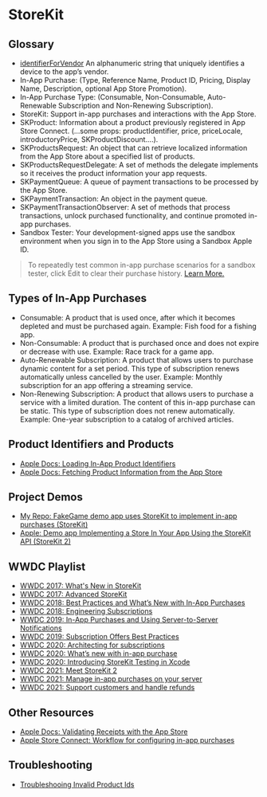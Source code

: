 # StoreKit

## Glossary 

* [identifierForVendor](https://developer.apple.com/documentation/uikit/uidevice/1620059-identifierforvendor) An alphanumeric string that uniquely identifies a device to the app’s vendor.
* In-App Purchase: (Type, Reference Name, Product ID, Pricing, Display Name, Description, optional App Store Promotion).
* In-App Purchase Type: (Consumable, Non-Consumable, Auto-Renewable Subscription and Non-Renewing Subscription).
* StoreKit: Support in-app purchases and interactions with the App Store.
* SKProduct: Information about a product previously registered in App Store Connect. (...some props: productIdentifier, price, priceLocale, introductoryPrice, SKProductDiscount....).
* SKProductsRequest: An object that can retrieve localized information from the App Store about a specified list of products.
* SKProductsRequestDelegate: A set of methods the delegate implements so it receives the product information your app requests.
* SKPaymentQueue: A queue of payment transactions to be processed by the App Store.
* SKPaymentTransaction: An object in the payment queue.
* SKPaymentTransactionObserver: A set of methods that process transactions, unlock purchased functionality, and continue promoted in-app purchases.
* Sandbox Tester: Your development-signed apps use the sandbox environment when you sign in to the App Store using a Sandbox Apple ID. 

> To repeatedly test common in-app purchase scenarios for a sandbox tester, click Edit to clear their purchase history. [Learn More.](https://developer.apple.com/documentation/storekit/in-app_purchase/testing_in-app_purchases_with_sandbox)

## Types of In-App Purchases

* Consumable: A product that is used once, after which it becomes depleted and must be purchased again. Example: Fish food for a fishing app.
* Non-Consumable: A product that is purchased once and does not expire or decrease with use. Example: Race track for a game app.
* Auto-Renewable Subscription: A product that allows users to purchase dynamic content for a set period. This type of subscription renews automatically unless cancelled by the user. Example: Monthly subscription for an app offering a streaming service.
* Non-Renewing Subscription: A product that allows users to purchase a service with a limited duration. The content of this in-app purchase can be static. This type of subscription does not renew automatically. Example: One-year subscription to a catalog of archived articles.

## Product Identifiers and Products

* [Apple Docs: Loading In-App Product Identifiers](https://developer.apple.com/documentation/storekit/original_api_for_in-app_purchase/loading_in-app_product_identifiers)
* [Apple Docs: Fetching Product Information from the App Store](https://developer.apple.com/documentation/storekit/original_api_for_in-app_purchase/fetching_product_information_from_the_app_store)

## Project Demos 

* [My Repo: FakeGame demo app uses StoreKit to implement in-app purchases (StoreKit)](https://github.com/alexpaul/In-App-Purchases/tree/main/FakeGame)
* [Apple: Demo app Implementing a Store In Your App Using the StoreKit API (StoreKit 2)](https://developer.apple.com/documentation/storekit/in-app_purchase/implementing_a_store_in_your_app_using_the_storekit_api)

## WWDC Playlist

* [WWDC 2017: What's New in StoreKit](https://devstreaming-cdn.apple.com/videos/wwdc/2017/303f0u5froddl13/303/303_hd_whats_new_in_storekit.mp4?dl=1)
* [WWDC 2017: Advanced StoreKit](https://devstreaming-cdn.apple.com/videos/wwdc/2017/305k3ed4sd37at/305/305_hd_advanced_storekit.mp4?dl=1)
* [WWDC 2018: Best Practices and What’s New with In-App Purchases](https://developer.apple.com/videos/play/wwdc2018/704/)
* [WWDC 2018: Engineering Subscriptions](https://developer.apple.com/videos/play/wwdc2018/705/)
* [WWDC 2019: In-App Purchases and Using Server-to-Server Notifications](https://developer.apple.com/videos/play/wwdc2019/302/)
* [WWDC 2019: Subscription Offers Best Practices](https://developer.apple.com/videos/play/wwdc2019/305/)
* [WWDC 2020: Architecting for subscriptions](https://developer.apple.com/videos/play/wwdc2020/10671/)
* [WWDC 2020: What’s new with in-app purchase](https://developer.apple.com/videos/play/wwdc2020/10661/)
* [WWDC 2020: Introducing StoreKit Testing in Xcode](https://developer.apple.com/videos/play/wwdc2020/10659/)
* [WWDC 2021: Meet StoreKit 2](https://developer.apple.com/videos/play/wwdc2021/10114/)
* [WWDC 2021: Manage in-app purchases on your server](https://developer.apple.com/videos/play/wwdc2021/10174/)
* [WWDC 2021: Support customers and handle refunds](https://developer.apple.com/videos/play/wwdc2021/10175/)

## Other Resources 

* [Apple Docs: Validating Receipts with the App Store](https://developer.apple.com/documentation/storekit/original_api_for_in-app_purchase/validating_receipts_with_the_app_store)
* [Apple Store Connect: Workflow for configuring in-app purchases](https://help.apple.com/app-store-connect/#/devb57be10e7)

## Troubleshooting 

* [Troubleshooing Invalid Product Ids](https://developer.apple.com/library/archive/technotes/tn2413/_index.html#//apple_ref/doc/uid/DTS40016228-CH1-TROUBLESHOOTING-WHY_ARE_MY_PRODUCT_IDENTIFIERS_BEING_RETURNED_IN_THE_INVALIDPRODUCTIDENTIFIERS_ARRAY_)


